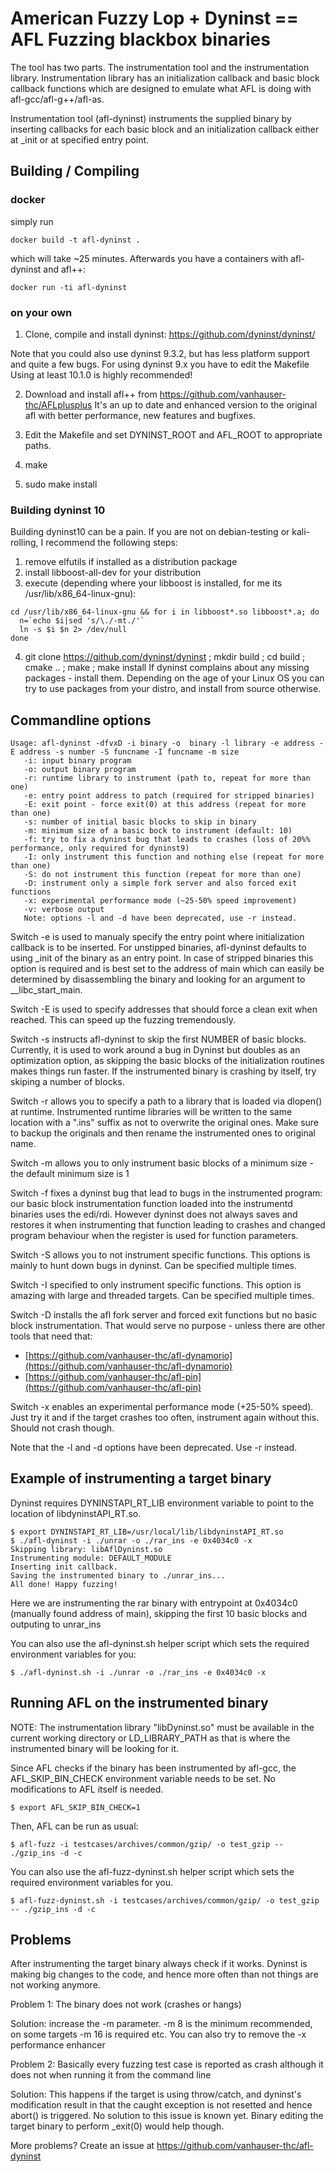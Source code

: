 # American Fuzzy Lop + Dyninst == AFL Fuzzing blackbox binaries

The tool has two parts. The instrumentation tool and the instrumentation 
library. Instrumentation library has an initialization callback and basic 
block callback functions which are designed to emulate what AFL is doing
with afl-gcc/afl-g++/afl-as. 

Instrumentation tool (afl-dyninst) instruments the supplied binary by
inserting callbacks for each basic block and an initialization 
callback either at _init or at specified entry point.


## Building / Compiling

### docker

simply run
```
docker build -t afl-dyninst .
```
which will take ~25 minutes.
Afterwards you have a containers with afl-dyninst and afl++:
```
docker run -ti afl-dyninst
```

### on your own

1. Clone, compile and install dyninst: https://github.com/dyninst/dyninst/

Note that you could also use dyninst 9.3.2, but has less platform support and
quite a few bugs. For using dyninst 9.x you have to edit the Makefile
Using at least 10.1.0 is highly recommended!

2. Download and install afl++ from https://github.com/vanhauser-thc/AFLplusplus
It's an up to date and enhanced version to the original afl with better
performance, new features and bugfixes.

3. Edit the Makefile and set DYNINST_ROOT and AFL_ROOT to appropriate paths. 

4. make

5. sudo make install


### Building dyninst 10

Building dyninst10 can be a pain.
If you are not on debian-testing or kali-rolling, I recommend the following steps:
1. remove elfutils if installed as a distribution package
2. install libboost-all-dev for your distribution
3. execute (depending where your libboost is installed, for me its /usr/lib/x86_64-linux-gnu):
```shell
cd /usr/lib/x86_64-linux-gnu && for i in libboost*.so libboost*.a; do
  n=`echo $i|sed 's/\./-mt./'`
  ln -s $i $n 2> /dev/null
done
```
4. git clone https://github.com/dyninst/dyninst ; mkdir build ; cd build ; cmake .. ; make ; make install
If dyninst complains about any missing packages - install them.
Depending on the age of your Linux OS you can try to use packages from your distro, and install from source otherwise.


## Commandline options
```
Usage: afl-dyninst -dfvxD -i binary -o  binary -l library -e address -E address -s number -S funcname -I funcname -m size
   -i: input binary program
   -o: output binary program
   -r: runtime library to instrument (path to, repeat for more than one)
   -e: entry point address to patch (required for stripped binaries)
   -E: exit point - force exit(0) at this address (repeat for more than one)
   -s: number of initial basic blocks to skip in binary
   -m: minimum size of a basic bock to instrument (default: 10)
   -f: try to fix a dyninst bug that leads to crashes (loss of 20%% performance, only required for dyninst9)
   -I: only instrument this function and nothing else (repeat for more than one)
   -S: do not instrument this function (repeat for more than one)
   -D: instrument only a simple fork server and also forced exit functions
   -x: experimental performance mode (~25-50% speed improvement)
   -v: verbose output
   Note: options -l and -d have been deprecated, use -r instead.
```

Switch -e is used to manualy specify the entry point where initialization
callback is to be inserted. For unstipped binaries, afl-dyninst defaults 
to using _init of the binary as an entry point. In case of stripped binaries
this option is required and is best set to the address of main which 
can easily be determined by disassembling the binary and looking for an 
argument to __libc_start_main. 

Switch -E is used to specify addresses that should force a clean exit
when reached. This can speed up the fuzzing tremendously.

Switch -s instructs afl-dyninst to skip the first NUMBER of basic blocks. 
Currently, it is used to work around a bug in Dyninst but doubles as an
optimization option, as skipping the basic blocks of the initialization
routines makes things run faster.  If the instrumented binary is crashing by
itself, try skiping a number of blocks.

Switch -r allows you to specify a path to a library that is loaded
via dlopen() at runtime. Instrumented runtime libraries will be 
written to the same location with a ".ins" suffix as not to overwrite
the original ones. Make sure to backup the originals and then rename the
instrumented ones to original name. 

Switch -m allows you to only instrument basic blocks of a minimum size - the
default minimum size is 1

Switch -f fixes a dyninst bug that lead to bugs in the instrumented program:
our basic block instrumentation function loaded into the instrumentd binaries
uses the edi/rdi. However dyninst does not always saves and restores it when
instrumenting that function leading to crashes and changed program behaviour
when the register is used for function parameters.

Switch -S allows you to not instrument specific functions.
This options is mainly to hunt down bugs in dyninst.
Can be specified multiple times.

Switch -I specified to only instrument specific functions.
This option is amazing with large and threaded targets.
Can be specified multiple times.

Switch -D installs the afl fork server and forced exit functions but no
basic block instrumentation. That would serve no purpose - unless there are
other tools that need that: 
 * [https://github.com/vanhauser-thc/afl-dynamorio](https://github.com/vanhauser-thc/afl-dynamorio)
 * [https://github.com/vanhauser-thc/afl-pin](https://github.com/vanhauser-thc/afl-pin)

Switch -x enables an experimental performance mode (+25-50% speed). Just try it
and if the target crashes too often, instrument again without this. Should not
crash though.

Note that the -l and -d options have been deprecated. Use -r instead.


## Example of instrumenting a target binary

Dyninst requires DYNINSTAPI_RT_LIB environment variable to point to the location
of libdyninstAPI_RT.so.

```
$ export DYNINSTAPI_RT_LIB=/usr/local/lib/libdyninstAPI_RT.so
$ ./afl-dyninst -i ./unrar -o ./rar_ins -e 0x4034c0 -x
Skipping library: libAflDyninst.so
Instrumenting module: DEFAULT_MODULE
Inserting init callback.
Saving the instrumented binary to ./unrar_ins...
All done! Happy fuzzing!
```

Here we are instrumenting the rar binary with entrypoint at 0x4034c0
(manually found address of main), skipping the first 10 basic blocks 
and outputing to unrar_ins

You can also use the afl-dyninst.sh helper script which sets the required
environment variables for you:
```
$ ./afl-dyninst.sh -i ./unrar -o ./rar_ins -e 0x4034c0 -x
```


## Running AFL on the instrumented binary

NOTE: The instrumentation library "libDyninst.so" must be available in the current working
directory or LD_LIBRARY_PATH as that is where the instrumented binary will be looking for it.

Since AFL checks if the binary has been instrumented by afl-gcc, the
AFL_SKIP_BIN_CHECK environment variable needs to be set.
No modifications to AFL itself is needed. 
```
$ export AFL_SKIP_BIN_CHECK=1
```
Then, AFL can be run as usual:
```
$ afl-fuzz -i testcases/archives/common/gzip/ -o test_gzip -- ./gzip_ins -d -c 
```

You can also use the afl-fuzz-dyninst.sh helper script which sets the required
environment variables for you.
```
$ afl-fuzz-dyninst.sh -i testcases/archives/common/gzip/ -o test_gzip -- ./gzip_ins -d -c 
```

## Problems

After instrumenting the target binary always check if it works.
Dyninst is making big changes to the code, and hence more often than not
things are not working anymore.

Problem 1: The binary does not work (crashes or hangs)

Solution: increase the -m parameter. -m 8 is the minimum recommended, on some
          targets -m 16 is required etc.
          You can also try to remove the -x performance enhancer


Problem 2: Basically every fuzzing test case is reported as crash although it
           does not when running it from the command line

Solution: This happens if the target is using throw/catch, and dyninst's
          modification result in that the caught exception is not resetted and
          hence abort() is triggered.
          No solution to this issue is known yet.
          Binary editing the target binary to perform _exit(0) would help though.

More problems? Create an issue at https://github.com/vanhauser-thc/afl-dyninst
